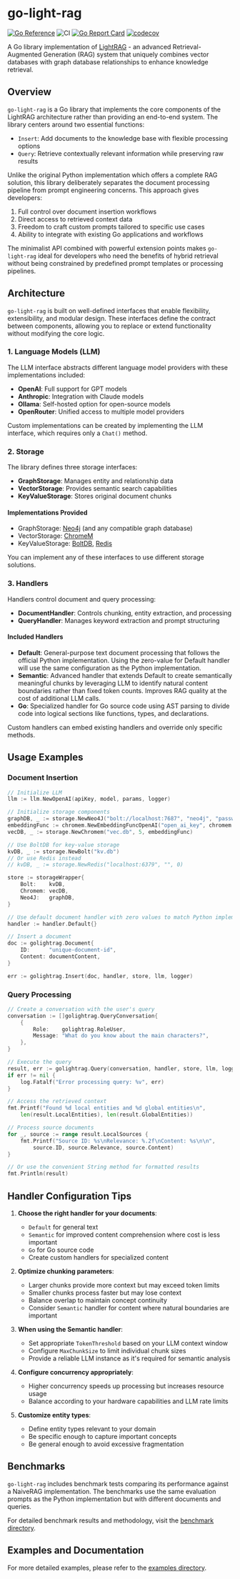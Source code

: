 # go-light-rag

[![Go Reference](https://pkg.go.dev/badge/github.com/MegaGrindStone/go-light-rag.svg)](https://pkg.go.dev/github.com/MegaGrindStone/go-light-rag)
![CI](https://github.com/MegaGrindStone/go-light-rag/actions/workflows/ci.yaml/badge.svg)
[![Go Report Card](https://goreportcard.com/badge/github.com/MegaGrindStone/go-light-rag)](https://goreportcard.com/report/github.com/MegaGrindStone/go-light-rag)
[![codecov](https://codecov.io/gh/MegaGrindStone/go-light-rag/branch/main/graph/badge.svg)](https://codecov.io/gh/MegaGrindStone/go-light-rag)


A Go library implementation of [LightRAG](https://github.com/HKUDS/LightRAG) - an advanced Retrieval-Augmented Generation (RAG) system that uniquely combines vector databases with graph database relationships to enhance knowledge retrieval.

## Overview

`go-light-rag` is a Go library that implements the core components of the LightRAG architecture rather than providing an end-to-end system. The library centers around two essential functions:

- `Insert`: Add documents to the knowledge base with flexible processing options
- `Query`: Retrieve contextually relevant information while preserving raw results

Unlike the original Python implementation which offers a complete RAG solution, this library deliberately separates the document processing pipeline from prompt engineering concerns. This approach gives developers:

1. Full control over document insertion workflows
2. Direct access to retrieved context data
3. Freedom to craft custom prompts tailored to specific use cases
4. Ability to integrate with existing Go applications and workflows

The minimalist API combined with powerful extension points makes `go-light-rag` ideal for developers who need the benefits of hybrid retrieval without being constrained by predefined prompt templates or processing pipelines.

## Architecture

`go-light-rag` is built on well-defined interfaces that enable flexibility, extensibility, and modular design. These interfaces define the contract between components, allowing you to replace or extend functionality without modifying the core logic.

### 1. Language Models (LLM)

The LLM interface abstracts different language model providers with these implementations included:

- **OpenAI**: Full support for GPT models
- **Anthropic**: Integration with Claude models
- **Ollama**: Self-hosted option for open-source models
- **OpenRouter**: Unified access to multiple model providers

Custom implementations can be created by implementing the LLM interface, which requires only a `Chat()` method.

### 2. Storage

The library defines three storage interfaces:

- **GraphStorage**: Manages entity and relationship data
- **VectorStorage**: Provides semantic search capabilities
- **KeyValueStorage**: Stores original document chunks

#### Implementations Provided

- GraphStorage: [Neo4j](https://github.com/neo4j/neo4j-go-driver) (and any compatible graph database)
- VectorStorage: [ChromeM](https://github.com/philippgille/chromem-go)
- KeyValueStorage: [BoltDB](https://github.com/etcd-io/bbolt), [Redis](https://github.com/redis/go-redis)

You can implement any of these interfaces to use different storage solutions.

### 3. Handlers

Handlers control document and query processing:

- **DocumentHandler**: Controls chunking, entity extraction, and processing
- **QueryHandler**: Manages keyword extraction and prompt structuring

#### Included Handlers

- **Default**: General-purpose text document processing that follows the official Python implementation. Using the zero-value for Default handler will use the same configuration as the Python implementation.
- **Semantic**: Advanced handler that extends Default to create semantically meaningful chunks by leveraging LLM to identify natural content boundaries rather than fixed token counts. Improves RAG quality at the cost of additional LLM calls.
- **Go**: Specialized handler for Go source code using AST parsing to divide code into logical sections like functions, types, and declarations.

Custom handlers can embed existing handlers and override only specific methods.

## Usage Examples

### Document Insertion

```go
// Initialize LLM
llm := llm.NewOpenAI(apiKey, model, params, logger)

// Initialize storage components
graphDB, _ := storage.NewNeo4J("bolt://localhost:7687", "neo4j", "password")
embeddingFunc := chromem.NewEmbeddingFuncOpenAI("open_ai_key", chromem.EmbeddingModelOpenAI3Large)
vecDB, _ := storage.NewChromem("vec.db", 5, embeddingFunc)

// Use BoltDB for key-value storage
kvDB, _ := storage.NewBolt("kv.db")
// Or use Redis instead
// kvDB, _ := storage.NewRedis("localhost:6379", "", 0)

store := storageWrapper{
    Bolt:    kvDB,
    Chromem: vecDB,
    Neo4J:   graphDB,
}

// Use default document handler with zero values to match Python implementation behavior
handler := handler.Default{}

// Insert a document
doc := golightrag.Document{
    ID:      "unique-document-id",
    Content: documentContent,
}

err := golightrag.Insert(doc, handler, store, llm, logger)
```

### Query Processing

```go
// Create a conversation with the user's query
conversation := []golightrag.QueryConversation{
    {
        Role:    golightrag.RoleUser,
        Message: "What do you know about the main characters?",
    },
}

// Execute the query
result, err := golightrag.Query(conversation, handler, store, llm, logger)
if err != nil {
    log.Fatalf("Error processing query: %v", err)
}

// Access the retrieved context
fmt.Printf("Found %d local entities and %d global entities\n", 
    len(result.LocalEntities), len(result.GlobalEntities))

// Process source documents
for _, source := range result.LocalSources {
    fmt.Printf("Source ID: %s\nRelevance: %.2f\nContent: %s\n\n", 
        source.ID, source.Relevance, source.Content)
}

// Or use the convenient String method for formatted results
fmt.Println(result)
```

## Handler Configuration Tips

1. **Choose the right handler for your documents**:
   - `Default` for general text
   - `Semantic` for improved content comprehension where cost is less important
   - `Go` for Go source code
   - Create custom handlers for specialized content

2. **Optimize chunking parameters**:
   - Larger chunks provide more context but may exceed token limits
   - Smaller chunks process faster but may lose context
   - Balance overlap to maintain concept continuity
   - Consider `Semantic` handler for content where natural boundaries are important

3. **When using the Semantic handler**:
   - Set appropriate `TokenThreshold` based on your LLM context window
   - Configure `MaxChunkSize` to limit individual chunk sizes
   - Provide a reliable LLM instance as it's required for semantic analysis

4. **Configure concurrency appropriately**:
   - Higher concurrency speeds up processing but increases resource usage
   - Balance according to your hardware capabilities and LLM rate limits

5. **Customize entity types**:
   - Define entity types relevant to your domain
   - Be specific enough to capture important concepts
   - Be general enough to avoid excessive fragmentation

## Benchmarks

`go-light-rag` includes benchmark tests comparing its performance against a NaiveRAG implementation. The benchmarks use the same evaluation prompts as the Python implementation but with different documents and queries.

For detailed benchmark results and methodology, visit the [benchmark directory](tests/).

## Examples and Documentation

For more detailed examples, please refer to the [examples directory](examples/).

